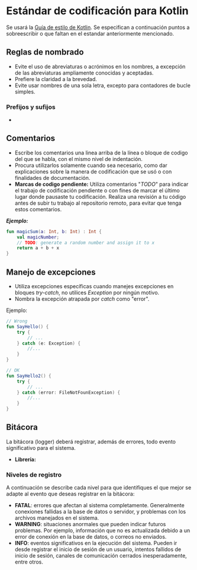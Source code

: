 # Estándar de codificación para Kotlin
Se usará la [Guía de estilo de Kotlin](https://developer.android.com/kotlin/style-guide).
Se especifican a continuación puntos a sobreescribir o que faltan en el estandar anteriormente mencionado.

## Reglas de nombrado
- Evite el uso de abreviaturas o acrónimos en los nombres, a excepción de las abreviaturas ampliamente conocidas y aceptadas.
- Prefiere la claridad a la brevedad.
- Evite usar nombres de una sola letra, excepto para contadores de bucle simples.

### Prefijos y sufijos
- 

## Comentarios

- Escribe los comentarios una linea arriba de la línea o bloque de codigo del que se habla, con el mismo nivel de indentación.
- Procura utilizarlos solamente cuando sea necesario, como dar explicaciones sobre la manera de codificación que se usó o con finalidades de documentación.
- **Marcas de codigo pendiente:** Utiliza comentarios "*TODO*" para indicar el trabajo de codificación pendiente o con fines de marcar el último lugar donde pausaste tu codificación. Realiza una revisión a tu código antes de subir tu trabajo al repositorio remoto, para evitar que tenga estos comentarios.

***Ejemplo:***
```Kotlin
fun magicSum(a: Int, b: Int) : Int {
    val magicNumber;
    // TODO: generate a random number and assign it to x
    return a + b + x
}
```

## Manejo de excepciones
- Utiliza excepciones específicas cuando manejes excepciones en bloques _try-catch_, no utilices _Exception_ por ningún motivo. 
- Nombra la excepción atrapada por _catch_ como "error".

Ejemplo:

```kotlin
// Wrong
fun SayHello() {
    try {
        // ...
    } catch (e: Exception) {
        //...
    }
}

// OK
fun SayHello2() {
    try {
        // ...
    } catch (error: FileNotFounException) {
        //...
    }
}
```

## Bitácora
La bitácora (logger) deberá registrar, además de errores, todo evento significativo para el sistema. 

- **Librería:**

### Niveles de registro

A continuación se describe cada nivel para que identifiques el que mejor se adapte al evento que deseas registrar en la bitácora:

- **FATAL**: errores que afectan al sistema completamente. Generalmente conexiones fallidas a la base de datos o servidor, y problemas con los archivos manejados en el sistema.
- **WARNING**: situaciones anormales que pueden indicar futuros problemas. Por ejemplo, información que no es actualizada debido a un error de conexión en la base de datos, o correos no enviados.
- **INFO**: eventos significativos en la ejecución del sistema. Pueden ir desde registrar el inicio de sesión de un usuario, intentos fallidos de inicio de sesión, canales de comunicación cerrados inesperadamente, entre otros.